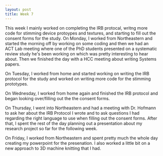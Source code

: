 ```yaml
---
layout: post
title: Week 7
---
```

This week I mainly worked on completing the IRB protocal, writng more code for stimming device protoypes and textures, and starting to fill out the consent forms for the study. On Monday, I worked from Northeastern and started the morning off by working on some coding and then we had an ACT Lab meeting where one of the PhD students presented on a systematic review study he's been working on which was pretty interesting to hear about. Then we finished the day with a HCC meeting about writing Systems papers.

On Tuesday, I worked from home and started working on writing the IRB protocol for the study and worked on writing more code for the stimming prototypes.

On Wednesday, I worked from home again and finished the IRB protocol and began looking over/filling out the the consent forms. 

On Thursday, I went into Northeastern and had a meeting with Dr. Hofmann to ask her about the IRB Protocol I wrote and to ask questions I had regarding the right language to use when filling out the consent forms. After that, I spent the rest of the day planning out a presentation about my research project so far for the following week.

On Friday, I worked from Northeastern and spent pretty much the whole day creating my powerpoint for the presenation. I also worked a little bit on a new approach to 3D machine knitting that I had.
